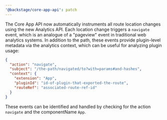 ```yaml
---
'@backstage/core-app-api': patch
---
```


The Core App API now automatically instruments all route location changes using
the new Analytics API. Each location change triggers a `navigate` event, which
is an analogue of a "pageview" event in traditional web analytics systems. In
addition to the path, these events provide plugin-level metadata via the
analytics context, which can be useful for analyzing plugin usage:

```json
{
  "action": "navigate",
  "subject": "/the-path/navigated/to?with=params#and-hashes",
  "context": {
    "extension": "App",
    "pluginId": "id-of-plugin-that-exported-the-route",
    "routeRef": "associated-route-ref-id"
  }
}
```

These events can be identified and handled by checking for the action
`navigate` and the componentName `App`.
